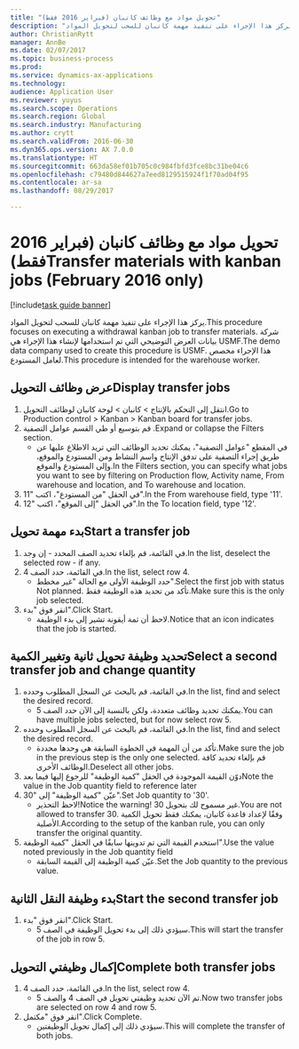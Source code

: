 ```yaml
--- 
title: "‏‫تحويل مواد مع وظائف كانبان‬ (فبراير 2016 فقط)"
description: "يركز هذا الإجراء على تنفيذ مهمة كانبان للسحب لتحويل المواد."
author: ChristianRytt
manager: AnnBe
ms.date: 02/07/2017
ms.topic: business-process
ms.prod: 
ms.service: dynamics-ax-applications
ms.technology: 
audience: Application User
ms.reviewer: yuyus
ms.search.scope: Operations
ms.search.region: Global
ms.search.industry: Manufacturing
ms.author: crytt
ms.search.validFrom: 2016-06-30
ms.dyn365.ops.version: AX 7.0.0
ms.translationtype: HT
ms.sourcegitcommit: 663da58ef01b705c0c984fbfd3fce8bc31be04c6
ms.openlocfilehash: c79480d844627a7eed8129515924f1f70ad04f95
ms.contentlocale: ar-sa
ms.lasthandoff: 08/29/2017

---
```

# <a name="transfer-materials-with-kanban-jobs-february-2016-only"></a><span data-ttu-id="c357b-103">‏‫تحويل مواد مع وظائف كانبان‬ (فبراير 2016 فقط)</span><span class="sxs-lookup"><span data-stu-id="c357b-103">Transfer materials with kanban jobs (February 2016 only)</span></span>

[!include[task guide banner](../../includes/task-guide-banner.md)]

<span data-ttu-id="c357b-104">يركز هذا الإجراء على تنفيذ مهمة كانبان للسحب لتحويل المواد.</span><span class="sxs-lookup"><span data-stu-id="c357b-104">This procedure focuses on executing a withdrawal kanban job to transfer materials.</span></span> <span data-ttu-id="c357b-105">شركة بيانات العرض التوضيحي التي تم استخدامها لإنشاء هذا الإجراء هي USMF.</span><span class="sxs-lookup"><span data-stu-id="c357b-105">The demo data company used to create this procedure is USMF.</span></span> <span data-ttu-id="c357b-106">هذا الإجراء مخصص لعامل المستودع.</span><span class="sxs-lookup"><span data-stu-id="c357b-106">This procedure is intended for the warehouse worker.</span></span>


## <a name="display-transfer-jobs"></a><span data-ttu-id="c357b-107">عرض وظائف التحويل</span><span class="sxs-lookup"><span data-stu-id="c357b-107">Display transfer jobs</span></span>
1. <span data-ttu-id="c357b-108">انتقل إلى التحكم بالإنتاج > كانبان > لوحة كانبان لوظائف التحويل.</span><span class="sxs-lookup"><span data-stu-id="c357b-108">Go to Production control > Kanban > Kanban board for transfer jobs.</span></span>
2. <span data-ttu-id="c357b-109">قم بتوسيع أو طي القسم عوامل التصفية .</span><span class="sxs-lookup"><span data-stu-id="c357b-109">Expand or collapse the Filters section.</span></span>
    * <span data-ttu-id="c357b-110">في المقطع "عوامل التصفية"، يمكنك تحديد الوظائف التي تريد الاطلاع عليها عن طريق إجراء التصفية على تدفق الإنتاج واسم النشاط ومن المستودع والموقع، وإلى المستودع والموقع.</span><span class="sxs-lookup"><span data-stu-id="c357b-110">In the Filters section, you can specify what jobs you want to see by filtering on Production flow, Activity name, From warehouse and location, and To warehouse and location.</span></span>  
3. <span data-ttu-id="c357b-111">في الحقل "من المستودع"، اكتب "11".</span><span class="sxs-lookup"><span data-stu-id="c357b-111">In the From warehouse field, type '11'.</span></span>
4. <span data-ttu-id="c357b-112">في الحقل "إلى الموقع"، اكتب "12".</span><span class="sxs-lookup"><span data-stu-id="c357b-112">In the To location field, type '12'.</span></span>

## <a name="start-a-transfer-job"></a><span data-ttu-id="c357b-113">بدء مهمة تحويل</span><span class="sxs-lookup"><span data-stu-id="c357b-113">Start a transfer job</span></span>
1. <span data-ttu-id="c357b-114">في القائمة، قم بإلغاء تحديد الصف المحدد - إن وجد.</span><span class="sxs-lookup"><span data-stu-id="c357b-114">In the list, deselect the selected row - if any.</span></span>
2. <span data-ttu-id="c357b-115">في القائمة، حدد الصف 4.</span><span class="sxs-lookup"><span data-stu-id="c357b-115">In the list, select row 4.</span></span>
    * <span data-ttu-id="c357b-116">حدد الوظيفة الأولى مع الحالة "غير مخطط".</span><span class="sxs-lookup"><span data-stu-id="c357b-116">Select the first job with status Not planned.</span></span> <span data-ttu-id="c357b-117">تأكد من تحديد هذه الوظيفة فقط.</span><span class="sxs-lookup"><span data-stu-id="c357b-117">Make sure this is the only job selected.</span></span>  
3. <span data-ttu-id="c357b-118">انقر فوق "بدء".</span><span class="sxs-lookup"><span data-stu-id="c357b-118">Click Start.</span></span>
    * <span data-ttu-id="c357b-119">لاحظ أن ثمة أيقونة تشير إلى بدء الوظيفة.</span><span class="sxs-lookup"><span data-stu-id="c357b-119">Notice that an icon indicates that the job is started.</span></span>  

## <a name="select-a-second-transfer-job-and-change-quantity"></a><span data-ttu-id="c357b-120">تحديد وظيفة تحويل ثانية وتغيير الكمية</span><span class="sxs-lookup"><span data-stu-id="c357b-120">Select a second transfer job and change quantity</span></span>
1. <span data-ttu-id="c357b-121">في القائمة، قم بالبحث عن السجل المطلوب وحدده.</span><span class="sxs-lookup"><span data-stu-id="c357b-121">In the list, find and select the desired record.</span></span>
    * <span data-ttu-id="c357b-122">يمكنك تحديد وظائف متعددة، ولكن بالنسبة إلى الآن حدد الصف 5.</span><span class="sxs-lookup"><span data-stu-id="c357b-122">You can have multiple jobs selected, but for now select row 5.</span></span>  
2. <span data-ttu-id="c357b-123">في القائمة، قم بالبحث عن السجل المطلوب وحدده.</span><span class="sxs-lookup"><span data-stu-id="c357b-123">In the list, find and select the desired record.</span></span>
    * <span data-ttu-id="c357b-124">تأكد من أن المهمة في الخطوة السابقة هي وحدها محددة.</span><span class="sxs-lookup"><span data-stu-id="c357b-124">Make sure the job in the previous step is the only one selected.</span></span> <span data-ttu-id="c357b-125">قم بإلغاء تحديد كافة الوظائف الأخرى.</span><span class="sxs-lookup"><span data-stu-id="c357b-125">Deselect all other jobs.</span></span>  
3. <span data-ttu-id="c357b-126">دوّن القيمة الموجودة في الحقل "كمية الوظيفة‬" للرجوع إليها فيما بعد</span><span class="sxs-lookup"><span data-stu-id="c357b-126">Note the value in the Job quantity field to reference later</span></span>
4. <span data-ttu-id="c357b-127">عيّن "كمية الوظيفة" إلى "30".</span><span class="sxs-lookup"><span data-stu-id="c357b-127">Set Job quantity to '30'.</span></span>
    * <span data-ttu-id="c357b-128">لاحظ التحذير!</span><span class="sxs-lookup"><span data-stu-id="c357b-128">Notice the warning!</span></span> <span data-ttu-id="c357b-129">غير مسموح لك بتحويل 30.</span><span class="sxs-lookup"><span data-stu-id="c357b-129">You are not allowed to transfer 30.</span></span> <span data-ttu-id="c357b-130">وفقًا لإعداد قاعدة كانبان، يمكنك فقط تحويل الكمية الأصلية.</span><span class="sxs-lookup"><span data-stu-id="c357b-130">According to the setup of the kanban rule, you can only transfer the original quantity.</span></span>  
5. <span data-ttu-id="c357b-131">استخدم القيمة التي تم تدوينها سابقًا في الحقل "كمية الوظيفة".</span><span class="sxs-lookup"><span data-stu-id="c357b-131">Use the value noted previously in the Job quantity field</span></span>
    * <span data-ttu-id="c357b-132">عيّن كمية الوظيفة إلى القيمة السابقة.</span><span class="sxs-lookup"><span data-stu-id="c357b-132">Set the Job quantity to the previous value.</span></span>  

## <a name="start-the-second-transfer-job"></a><span data-ttu-id="c357b-133">بدء وظيفة النقل الثانية</span><span class="sxs-lookup"><span data-stu-id="c357b-133">Start the second transfer job</span></span>
1. <span data-ttu-id="c357b-134">انقر فوق "بدء".</span><span class="sxs-lookup"><span data-stu-id="c357b-134">Click Start.</span></span>
    * <span data-ttu-id="c357b-135">سيؤدي ذلك إلى بدء تحويل الوظيفة في الصف 5.</span><span class="sxs-lookup"><span data-stu-id="c357b-135">This will start the transfer of the job in row 5.</span></span>  

## <a name="complete-both-transfer-jobs"></a><span data-ttu-id="c357b-136">إكمال وظيفتي التحويل</span><span class="sxs-lookup"><span data-stu-id="c357b-136">Complete both transfer jobs</span></span>
1. <span data-ttu-id="c357b-137">في القائمة، حدد الصف 4.</span><span class="sxs-lookup"><span data-stu-id="c357b-137">In the list, select row 4.</span></span>
    * <span data-ttu-id="c357b-138">تم الآن تحديد وظيفتي تحويل في الصف 4 والصف 5.</span><span class="sxs-lookup"><span data-stu-id="c357b-138">Now two transfer jobs are selected on row 4 and row 5.</span></span>  
2. <span data-ttu-id="c357b-139">انقر فوق "مكتمل".</span><span class="sxs-lookup"><span data-stu-id="c357b-139">Click Complete.</span></span>
    * <span data-ttu-id="c357b-140">سيؤدي ذلك إلى إكمال تحويل الوظيفتين.</span><span class="sxs-lookup"><span data-stu-id="c357b-140">This will complete the transfer of both jobs.</span></span>  


